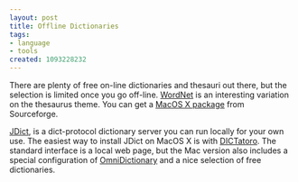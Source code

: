```yaml
---
layout: post
title: Offline Dictionaries
tags:
- language
- tools
created: 1093228232
---
```

 There are plenty of free on-line dictionaries and thesauri out there, but the selection is limited once you go off-line. [WordNet](http://www.cogsci.princeton.edu/~wn/) is an interesting variation on the thesaurus theme.  You can get a [MacOS X package](http://wordnet.sourceforge.net/) from Sourceforge.

[JDict](http://jdict.sourceforge.net/), is a dict-protocol dictionary server you can run locally for your own use.  The easiest way to install JDict on MacOS X is with [DICTatoro](http://www.ropersonline.com/dict/). The standard interface is a local web page, but the Mac version also includes a special configuration of [OmniDictionary](http://www.omnigroup.com/applications/omnidictionary/) and a nice selection of free dictionaries. 
